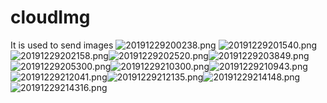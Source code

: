 # cloudImg
It is used to send images
![20191229200238.png](https://raw.githubusercontent.com/ZihaoLian/cloudImg/master/imgs/20191229200238.png)
![20191229201540.png](https://raw.githubusercontent.com/ZihaoLian/cloudImg/master/imgs/20191229201540.png)![20191229202158.png](https://raw.githubusercontent.com/ZihaoLian/cloudImg/master/imgs/20191229202158.png)![20191229202520.png](https://raw.githubusercontent.com/ZihaoLian/cloudImg/master/imgs/20191229202520.png)![20191229203849.png](https://raw.githubusercontent.com/ZihaoLian/cloudImg/master/imgs/20191229203849.png)![20191229205300.png](https://raw.githubusercontent.com/ZihaoLian/cloudImg/master/imgs/20191229205300.png)![20191229210300.png](https://raw.githubusercontent.com/ZihaoLian/cloudImg/master/imgs/20191229210300.png)![20191229210943.png](https://raw.githubusercontent.com/ZihaoLian/cloudImg/master/imgs/20191229210943.png)![20191229212041.png](https://raw.githubusercontent.com/ZihaoLian/cloudImg/master/imgs/20191229212041.png)![20191229212135.png](https://raw.githubusercontent.com/ZihaoLian/cloudImg/master/imgs/20191229212135.png)![20191229214148.png](https://raw.githubusercontent.com/ZihaoLian/cloudImg/master/imgs/20191229214148.png)![20191229214316.png](https://raw.githubusercontent.com/ZihaoLian/cloudImg/master/imgs/20191229214316.png)